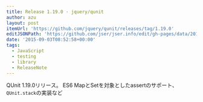 ```yaml
---
title: Release 1.19.0 · jquery/qunit
author: azu
layout: post
itemUrl: 'https://github.com/jquery/qunit/releases/tag/1.19.0'
editJSONPath: 'https://github.com/jser/jser.info/edit/gh-pages/data/2015/09/index.json'
date: '2015-09-03T08:52:58+00:00'
tags:
  - JavaScript
  - testing
  - library
  - ReleaseNote
---
```

QUnit 1.19.0リリース。
ES6 MapとSetを対象としたassertのサポート、`QUnit.stack`の実装など
